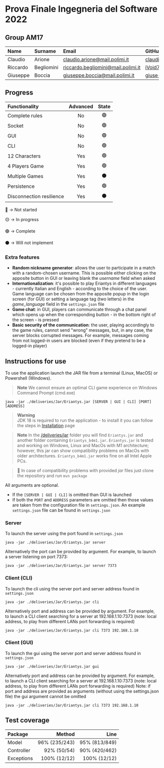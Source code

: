 # Prova Finale Ingegneria del Software 2022 

## Group AM17
| Name     | Surname    | Email                              |  GitHub                                            |
|:---------|:-----------|:-----------------------------------|:--------------------------------------------------|
| Claudio  | Arione     | claudio.arione@mail.polimi.it      | [claudioarione](https://github.com/claudioarione) |
| Riccardo | Begliomini | riccardo.begliomini@mail.polimi.it | [iVoid73](https://github.com/iVoid73)             |
| Giuseppe | Boccia     | giuseppe.boccia@mail.polimi.it     | [giuse-boccia](https://github.com/giuse-boccia)   |

## Progress
| Functionality    | Advanced | State |
| :--------------- | :------: | :---: |
| Complete rules   | No       | 🟢 |
| Socket           | No       | 🟢 |
| GUI              | No       | 🟢 |
| CLI              | No       | 🟢 |
| 12 Characters    | Yes      | 🟢 |
| 4 Players Game   | Yes      | 🟢 |
| Multiple Games   | Yes      | ⚫ |
| Persistence      | Yes      | 🟢 |
| Disconnection resilience      | Yes      | ⚫ |

🔴 -> Not started

🟡 -> In progress

🟢 -> Complete

⚫ -> Will not implement

### Extra features
- **Random nickname generator**: allows the user to participate in a match with a random-chosen username. This is possible either clicking on the apposite button
in GUI or leaving blank the *username* field when asked
- **Internationalization**: it's possible to play Eriantys in different languages - currently Italian and English - according to the choice of the user.
Game language can be chosen from the apposite popup in the login screen (for GUI) or setting a language tag (two letters) in the *game_language* field in the `settings.json` file
- **Game chat**: in GUI, players can communicate through a chat panel which opens up when the corresponding button - in the bottom right of the screen - is pressed
- **Basic security of the communication**: the user, playing accordingly to the game rules, cannot send "wrong" messages, but, in any case, the server blocks corrupted messages. For example, messages coming from not logged-in users are blocked (even if they pretend to be a logged-in player)
 
## Instructions for use
To use the application launch the JAR file from a terminal (Linux, MacOS) or Powershell (Windows).
> **Note**
> We cannot ensure an optimal CLI game experience on Windows Command Prompt (cmd.exe)  
```
java -jar ./deliveries/Jar/Eriantys.jar [SERVER | GUI | CLI] [PORT] [ADDRESS]
```
> **Warning**        
> JDK 18 is required to run the application - to install it you can follow the steps in [Installation](https://github.com/giuse-boccia/ingsw2022-AM17/wiki/Installation) page 
       
> **Note**
>  In the [/deliveries/jar](https://github.com/giuse-boccia/ingsw2022-AM17/tree/main/deliveries/jar) folder you will find `Eriantys.jar` and another folder containing `Eriantys_b4m1.jar`. `Eriantys.jar` is tested and working on Windows, Linux and MacOs with M1 architecture; however, this jar can show compatibility problems on MacOs with older architectures. `Eriantys_b4m1.jar` works fine on all Intel Apple PCs.   

> 🔧 In case of compatibility problems with provided *jar* files just clone the repository and run 
 ` mvn package `  
 
All arguments are optional. 
- If the `[SERVER | GUI | CLI]` is omitted than GUI is launched
- If both the `PORT` and `ADDRESS` parameters are omitted then those values are taken from the configuration file in `settings.json`. An example `settings.json` file can be found in `settings.json`
### Server
To launch the server using the port found in `settings.json`
```
java -jar ./deliveries/Jar/Eriantys.jar server
```
Alternatively the port can be provided by argument. For example, to launch a server
listening on port 7373:
```
java -jar ./deliveries/Jar/Eriantys.jar server 7373
```

### Client (CLI)
To launch the cli using the server port and server address found in `settings.json`
```
java -jar ./deliveries/Jar/Eriantys.jar cli
```
Alternatively port and address can be provided by argument. For example, to launch a CLI client
searching for a server at 192.168.1.10:7373 (note: local address, to play from different LANs port forwarding is required)
```
java -jar ./deliveries/Jar/Eriantys.jar cli 7373 192.168.1.10
```

### Client (GUI)
To launch the gui using the server port and server address found in `settings.json`
```
java -jar ./deliveries/Jar/Eriantys.jar gui
```

Alternatively port and address can be provided by argument. For example, to launch a CLI client
searching for a server at 192.168.1.10:7373 (note: local address, to play from different LANs port forwarding is required)
Note: if port and address are provided as arguments (without using the settings.json file) the gui argument cannot be omitted
```
java -jar ./deliveries/Jar/Eriantys.jar cli 7373 192.168.1.10
```


## Test coverage
| Package    |        Method  |           Line |
|:-----------|---------------:|---------------:|
| Model      |  96% (235/243) |  95% (813/849) |
| Controller |  92% (50/54)   |  90% (420/462) |
| Exceptions |  100% (12/12)  |  100% (12/12)  |
